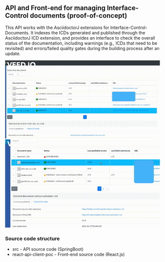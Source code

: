 ## API and Front-end for managing Interface-Control documents (proof-of-concept)

This API works with the AsciidoctorJ extensions for Interface-Control-Documents. It indexes the ICDs generated and published through the AsciidoctorJ ICD extension, and provides an interface to check the overall status of the documentation, including warnings (e.g., ICDs that need to be revisited) and errors/failed quality gates during the building process after an update.

![](img/open_last_version.gif)
![](img/errors-check.gif)


### Source code structure

- src - API source code (SpringBoot)
- react-api-client-poc - Front-end source code (React.js)

